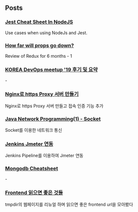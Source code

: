 ## Posts
### [Jest Cheat Sheet In NodeJS](https://blog.bundles.dev/posts/20200820-jest-cheat-sheet-in-nodejs)
Use cases when using NodeJs and Jest.
### [How far will props go down?](https://blog.bundles.dev/posts/20200507-how-far-will-props-go-down)
Review of Redux for 6 months - 1
### [KOREA DevOps meetup '19 후기 및 요약](https://blog.bundles.dev/posts/20190608-korea-devops-meetup-19-후기-및-요약)
\-
### [Nginx로 https Proxy 서버 만들기](https://blog.bundles.dev/posts/20190609-nginx로-https-proxy-서버-만들기)
Nginx로 https Proxy 서버 만들고 접속 인증 기능 추가
### [Java Network Programming(1) - Socket](https://blog.bundles.dev/posts/20190609-java-network-programming1-socket)
Socket를 이용한 네트워크 통신
### [Jenkins Jmeter 연동](https://blog.bundles.dev/posts/20190609-jenkins-jmeter-연동)
Jenkins Pipeline를 이용하여 Jmeter 연동
### [Mongodb Cheatsheet](https://blog.bundles.dev/posts/20190609-mongodb-cheatsheet)
\-
### [Frontend 읽으면 좋은 것들](https://blog.bundles.dev/posts/20190609-frontend-읽으면-좋은-것들)
tmpdir의 웹페이지를 리뉴얼 하며 읽으면 좋은 frontend url을 모아봤다
